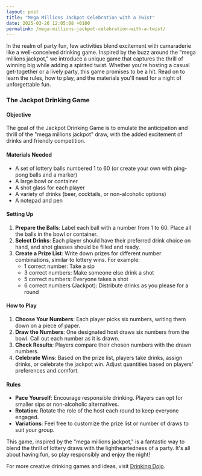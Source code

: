 ```yaml
---
layout: post
title: "Mega Millions Jackpot Celebration with a Twist"
date: 2025-03-26 12:05:08 +0100
permalink: /mega-millions-jackpot-celebration-with-a-twist/
---
```



In the realm of party fun, few activities blend excitement with camaraderie like a well-conceived drinking game. Inspired by the buzz around the "mega millions jackpot," we introduce a unique game that captures the thrill of winning big while adding a spirited twist. Whether you're hosting a casual get-together or a lively party, this game promises to be a hit. Read on to learn the rules, how to play, and the materials you'll need for a night of unforgettable fun.

### The Jackpot Drinking Game

#### Objective
The goal of the Jackpot Drinking Game is to emulate the anticipation and thrill of the "mega millions jackpot" draw, with the added excitement of drinks and friendly competition.

#### Materials Needed
- A set of lottery balls numbered 1 to 60 (or create your own with ping-pong balls and a marker)
- A large bowl or container
- A shot glass for each player
- A variety of drinks (beer, cocktails, or non-alcoholic options)
- A notepad and pen

#### Setting Up
1. **Prepare the Balls**: Label each ball with a number from 1 to 60. Place all the balls in the bowl or container.
2. **Select Drinks**: Each player should have their preferred drink choice on hand, and shot glasses should be filled and ready.
3. **Create a Prize List**: Write down prizes for different number combinations, similar to lottery wins. For example:
   - 1 correct number: Take a sip
   - 3 correct numbers: Make someone else drink a shot
   - 5 correct numbers: Everyone takes a shot
   - 6 correct numbers (Jackpot): Distribute drinks as you please for a round

#### How to Play
1. **Choose Your Numbers**: Each player picks six numbers, writing them down on a piece of paper.
2. **Draw the Numbers**: One designated host draws six numbers from the bowl. Call out each number as it is drawn.
3. **Check Results**: Players compare their chosen numbers with the drawn numbers.
4. **Celebrate Wins**: Based on the prize list, players take drinks, assign drinks, or celebrate the jackpot win. Adjust quantities based on players' preferences and comfort.

#### Rules
- **Pace Yourself**: Encourage responsible drinking. Players can opt for smaller sips or non-alcoholic alternatives.
- **Rotation**: Rotate the role of the host each round to keep everyone engaged.
- **Variations**: Feel free to customize the prize list or number of draws to suit your group.

This game, inspired by the "mega millions jackpot," is a fantastic way to blend the thrill of lottery draws with the lightheartedness of a party. It's all about having fun, so play responsibly and enjoy the night!

For more creative drinking games and ideas, visit [Drinking Dojo](https://drinkingdojo.com).